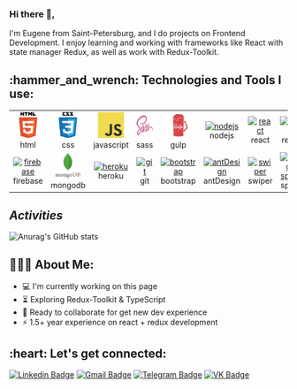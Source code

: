 ### Hi there 👋,
<!-- ![](https://i.pinimg.com/736x/9f/76/3a/9f763a5d299cdb4e0cb731386f96c18d.jpg) -->

I'm Eugene from Saint-Petersburg, and I do projects on Frontend Development. I enjoy learning and working with frameworks like React with state manager Redux, as well as work with Redux-Toolkit. 


<h2 align="left">:hammer_and_wrench: Technologies and Tools I use:</h2>


<table>
                <tr>
                    <td align="center" width="96">
                        <a href="https://www.w3.org/html/">
                            <img src="https://raw.githubusercontent.com/devicons/devicon/master/icons/html5/html5-original-wordmark.svg" width="48" height="48" alt="html5" />
                        </a>
                        <br>html
                    </td>
                    <td align="center" width="96">
                        <a href="https://www.w3schools.com/css/">
                            <img src="https://raw.githubusercontent.com/devicons/devicon/master/icons/css3/css3-original-wordmark.svg" width="48" height="48" alt="css3" />
                        </a>
                        <br>css
                    </td>
                    <td align="center" width="96">
                        <a href="https://learn.javascript.ru/">
                            <img src="https://raw.githubusercontent.com/devicons/devicon/1119b9f84c0290e0f0b38982099a2bd027a48bf1/icons/javascript/javascript-original.svg" width="48" height="48" alt="javascript" />
                        </a>
                        <br>javascript
                    <td align="center" width="96">
                        <a href="https://sass-lang.com">
                            <img src="https://raw.githubusercontent.com/devicons/devicon/master/icons/sass/sass-original.svg" width="48" height="48" alt="sass" />
                        </a>
                        <br>sass
                    </td>
                    <td align="center" width="96">
                        <a href="https://gulpjs.com/">
                            <img src="https://raw.githubusercontent.com/gulpjs/artwork/master/community/logo-2021/community.png" width="48" height="48" alt="gulp" />
                        </a>
                        <br>gulp
                    </td>
                    </td>
                    <td align="center" width="96">
                        <a href="https://nodejs.org">
                            <img src="https://www.vectorlogo.zone/logos/nodejs/nodejs-icon.svg" width="48" height="48" alt="nodejs" />
                        </a>
                        <br>nodejs
                    </td>
                    <td align="center" width="96">
                        <a href="https://reactjs.org/">
                            <img src="https://www.vectorlogo.zone/logos/reactjs/reactjs-icon.svg" width="48" height="48" alt="react" />
                        </a>
                        <br>react
                    </td>
                    <td align="center" width="96">
                        <a href="https://redux-toolkit.js.org/">
                            <img src="https://raw.githubusercontent.com/detain/svg-logos/780f25886640cef088af994181646db2f6b1a3f8/svg/redux.svg" width="48" height="48" alt="redux" />
                        </a>
                        <br>redux
                    </td>
                    <td align="center" width="96">
                        <a href="https://www.typescriptlang.org/" >
                            <img src="https://www.vectorlogo.zone/logos/typescriptlang/typescriptlang-icon.svg" width="48" height="48" alt="typescript" />
                        </a>
                        <br>typescript
                    </td>
                </tr>
                <tr>
                    <td align="center" width="96">
                        <a href="https://firebase.google.com/" >
                            <img src="https://www.vectorlogo.zone/logos/firebase/firebase-icon.svg" width="48" height="48" alt="firebase" />
                        </a>
                        <br>firebase
                    </td>
                    <td align="center" width="96">
                        <a href="https://www.mongodb.com/">
                            <img src="https://raw.githubusercontent.com/devicons/devicon/master/icons/mongodb/mongodb-original-wordmark.svg" width="48" height="48" alt="mongodb" />
                        </a>
                        <br>mongodb
                    </td>
                    <td align="center" width="96">
                        <a href="https://www.heroku.com/">
                            <img src="https://www.vectorlogo.zone/logos/heroku/heroku-icon.svg" width="48" height="48" alt="heroku" />
                        </a>
                        <br>heroku
                    </td>
                    <td align="center" width="96">
                        <a href="https://git-scm.com/">
                            <img src="https://www.vectorlogo.zone/logos/git-scm/git-scm-icon.svg" width="48" height="48" alt="git" />
                        </a>
                        <br>git
                    </td>
                    <td align="center" width="96">
                        <a href="https://getbootstrap.com/">
                            <img src="https://www.vectorlogo.zone/logos/getbootstrap/getbootstrap-icon.svg" width="48" height="48" alt="bootstrap" />
                        </a>
                        <br>bootstrap
                    </td>
                    <td align="center" width="96">
                        <a href="https://ant.design/" >
                            <img src="https://seeklogo.com/images/A/ant-design-logo-EAB6B3D5D9-seeklogo.com.png" width="48" height="48" alt="antDesign" />
                        </a>
                        <br>antDesign
                    </td>
                    <td align="center" width="96">
                        <a href="https://swiperjs.com/" >
                            <img src="https://cms-assets.tutsplus.com/uploads/users/780/posts/39427/image-upload/68747470733a2f2f6769746875622e7375726d6f6e2e6d652f696d616765732f636f6d6d6f6e2f7377697065722d6c6f676f2e737667.svg" width="48" height="48" alt="swiper" />
                        </a>
                        <br>swiper
                    </td>
                    <td align="center" width="96">
                        <a href="https://react-spring.io/" >
                            <img src="https://react-spring.io/spring-icon.png" width="48" height="48" alt="react-spring" />
                        </a>
                        <br>spring
                    </td>
                    <td align="center" width="96">
                        <a href="https://react-hook-form.com/" >
                            <img src="https://pbs.twimg.com/profile_images/1373527896472489987/YjVZynHb_400x400.jpg" width="48" height="48" alt="react-hook-form" />
                        </a>
                        <br>form
                    </td>
                </tr>
</table>

## _Activities_

![Anurag's GitHub stats](https://github-readme-stats.vercel.app/api?username=fpsska&show_icons=true&theme=tokyonight)

<h2 align="left">👨🏻‍💻 About Me:</h2>

- :computer: I'm currently working on this page
- :hourglass_flowing_sand:  Exploring Redux-Toolkit & TypeScript
- :rocket: Ready to collaborate for get new dev experience
- :zap: 1.5+ year experience on react + redux development

<h2 align="left">:heart: Let's get connected:</h2>

[![Linkedin Badge](https://img.shields.io/badge/-linkedin-blue?style=flat-square&logo=Linkedin&logoColor=white&link=https://www.linkedin.com/in/eugene-egorov-040129234/)](https://www.linkedin.com/in/eugene-egorov-040129234/)
[![Gmail Badge](https://img.shields.io/badge/-gmail-blue?style=flat-square&logo=Gmail&logoColor=white)](mailto:fpsska1337@gmail.com) 
[![Telegram Badge](https://img.shields.io/badge/-telegram-blue?style=flat-square&logo=Telegram&logoColor=white&link=https://t.me/Fpsska)](https://t.me/Fpsska) 
[![VK Badge](https://img.shields.io/badge/-vk-blue?style=flat-square&logo=VK&logoColor=white&link=https://vk.com/fpsska)](https://vk.com/fpsska)
